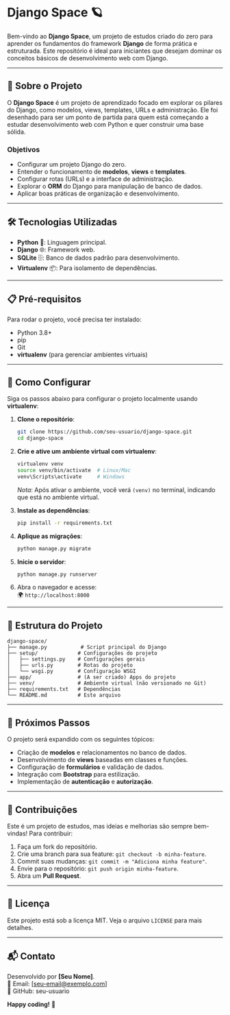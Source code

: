 # Django Space 🪐

Bem-vindo ao **Django Space**, um projeto de estudos criado do zero para aprender os fundamentos do framework **Django** de forma prática e estruturada. Este repositório é ideal para iniciantes que desejam dominar os conceitos básicos de desenvolvimento web com Django.

---

## 📖 Sobre o Projeto

O **Django Space** é um projeto de aprendizado focado em explorar os pilares do Django, como modelos, views, templates, URLs e administração. Ele foi desenhado para ser um ponto de partida para quem está começando a estudar desenvolvimento web com Python e quer construir uma base sólida.

### Objetivos

- Configurar um projeto Django do zero.
- Entender o funcionamento de **modelos**, **views** e **templates**.
- Configurar rotas (URLs) e a interface de administração.
- Explorar o **ORM** do Django para manipulação de banco de dados.
- Aplicar boas práticas de organização e desenvolvimento.

---

## 🛠️ Tecnologias Utilizadas

- **Python** 🐍: Linguagem principal.
- **Django** 🌐: Framework web.
- **SQLite** 🗄️: Banco de dados padrão para desenvolvimento.
- **Virtualenv** 📦: Para isolamento de dependências.

---

## 📋 Pré-requisitos

Para rodar o projeto, você precisa ter instalado:

- Python 3.8+
- pip
- Git
- **virtualenv** (para gerenciar ambientes virtuais)

---

## 🚀 Como Configurar

Siga os passos abaixo para configurar o projeto localmente usando **virtualenv**:

1. **Clone o repositório**:

   ```bash
   git clone https://github.com/seu-usuario/django-space.git
   cd django-space
   ```

2. **Crie e ative um ambiente virtual com virtualenv**:

   ```bash
   virtualenv venv
   source venv/bin/activate  # Linux/Mac
   venv\Scripts\activate     # Windows
   ```

   *Nota*: Após ativar o ambiente, você verá `(venv)` no terminal, indicando que está no ambiente virtual.

3. **Instale as dependências**:

   ```bash
   pip install -r requirements.txt
   ```

4. **Aplique as migrações**:

   ```bash
   python manage.py migrate
   ```

5. **Inicie o servidor**:

   ```bash
   python manage.py runserver
   ```

6. Abra o navegador e acesse:\
   🌍 `http://localhost:8000`

---

## 📂 Estrutura do Projeto

```plaintext
django-space/
├── manage.py           # Script principal do Django
├── setup/             # Configurações do projeto
│   ├── settings.py    # Configurações gerais
│   ├── urls.py        # Rotas do projeto
│   └── wsgi.py        # Configuração WSGI
├── app/               # (A ser criado) Apps do projeto
├── venv/              # Ambiente virtual (não versionado no Git)
├── requirements.txt   # Dependências
└── README.md          # Este arquivo
```

---

## 🔮 Próximos Passos

O projeto será expandido com os seguintes tópicos:

- Criação de **modelos** e relacionamentos no banco de dados.
- Desenvolvimento de **views** baseadas em classes e funções.
- Configuração de **formulários** e validação de dados.
- Integração com **Bootstrap** para estilização.
- Implementação de **autenticação** e **autorização**.

---

## 🤝 Contribuições

Este é um projeto de estudos, mas ideias e melhorias são sempre bem-vindas! Para contribuir:

1. Faça um fork do repositório.
2. Crie uma branch para sua feature: `git checkout -b minha-feature`.
3. Commit suas mudanças: `git commit -m "Adiciona minha feature"`.
4. Envie para o repositório: `git push origin minha-feature`.
5. Abra um **Pull Request**.

---

## 📜 Licença

Este projeto está sob a licença MIT. Veja o arquivo `LICENSE` para mais detalhes.

---

## 📬 Contato

Desenvolvido por **\[Seu Nome\]**.\
📧 Email: \[seu-email@exemplo.com\]\
🐙 GitHub: seu-usuario

**Happy coding!** 🚀
